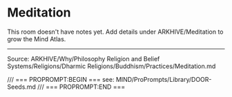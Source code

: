 # Meditation

This room doesn't have notes yet. Add details under ARKHIVE/Meditation to grow the Mind Atlas.

---
Source: ARKHIVE/Why/Philosophy Religion and Belief Systems/Religions/Dharmic Religions/Buddhism/Practices/Meditation.md

/// === PROPROMPT:BEGIN ===
see: MIND/ProPrompts/Library/DOOR-Seeds.md
/// === PROPROMPT:END ===
